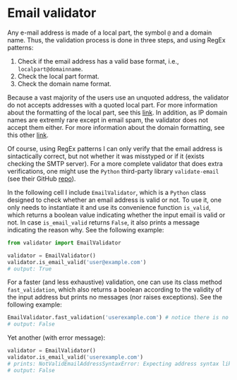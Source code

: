 # Email validator

Any e-mail address is made of a local part, the symbol `@` and a domain name. Thus, the validation process is done in three steps, and using RegEx patterns:
1. Check if the email address has a valid base format, i.e., `localpart@domainname`.
2. Check the local part format.
3. Check the domain name format.

Because a vast majority of the users use an unquoted address, the validator do not accepts addresses with a quoted local part. For more information about the formatting of the local part, see this [link](https://en.wikipedia.org/wiki/Email_address#Local-part). In addition, as IP domain names are extremly rare except in email spam, the validator does not accept them either. For more information about the domain formatting, see this other [link](https://en.wikipedia.org/wiki/Email_address#Domain).

Of course, using RegEx patterns I can only verify that the email address is sintactically correct, but not whether it was misstyped or if it (exists checking the SMTP server). For a more complete validator that does extra verifications, one might use the `Python` third-party library `validate-email` (see their GitHub [repo](https://github.com/syrusakbary/validate_email)).

In the following cell I include `EmailValidator`, which is a `Python` class designed to check whether an email address is valid or not. To use it, one only needs to instantiate it and use its convenience function `is_valid`, which returns a boolean value indicating whether the input email is valid or not. In case `is_email_valid` returns `False`, it also prints a message indicating the  reason why. See the following example:
```python
from validator import EmailValidator

validator = EmailValidator()
validator.is_email_valid('user@example.com')
# output: True
```

For a faster (and less exhaustive) validation, one can use its class method `fast_validation`, which also returns a boolean according to the validity of the input address but prints no messages (nor raises exceptions). See the following example:
```python
EmailValidator.fast_validation('userexample.com') # notice there is no need to instantiate the class
# output: False
```

Yet another (with error message):
```python
validator = EmailValidator()
validator.is_email_valid('userexample.com')
# prints: NotValidEmailAddressSyntaxError: Expecting address syntax like `localpart@domainname`
# output: False
```
